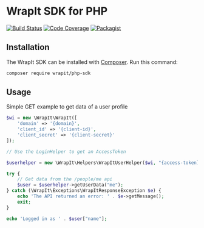# WrapIt SDK for PHP

[![Build Status](https://scrutinizer-ci.com/g/WrapItDev/php-sdk/badges/build.png?b=master)](https://scrutinizer-ci.com/g/WrapItDev/php-sdk/build-status/master)
[![Code Coverage](https://scrutinizer-ci.com/g/WrapItDev/php-sdk/badges/coverage.png?b=master)](https://scrutinizer-ci.com/g/WrapItDev/php-sdk/?branch=master)
[![Packagist](https://img.shields.io/packagist/v/wrapit/php-sdk.svg)](https://packagist.org/packages/wrapit/php-sdk)


## Installation

The WrapIt SDK can be installed with [Composer](https://getcomposer.org/). Run this command:

```sh
composer require wrapit/php-sdk
```

## Usage

Simple GET example to get data of a user profile
```php
$wi = new \WrapIt\WrapIt([
    'domain' => '{domain}',
    'client_id' => '{client-id}',
    'client_secret' => '{client-secret}'
]);

// Use the LoginHelper to get an AccessToken

$userhelper = new \WrapIt\Helpers\WrapItUserHelper($wi, "{access-token}");

try {
    // Get data from the /people/me api
    $user = $userhelper->getUserData("me");
} catch (\WrapIt\Exceptions\WrapItResponseException $e) {
    echo 'The API returned an error: ' . $e->getMessage();
    exit;
}

echo 'Logged in as ' . $user["name"];
```
